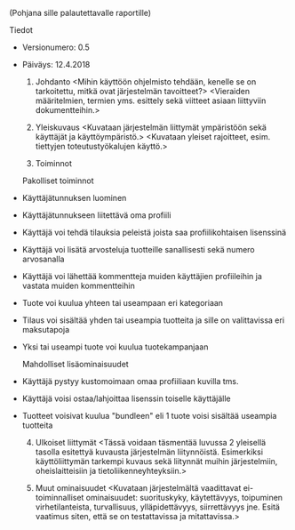 <Projekti Gameplanet>
<Leevi Kopakkala - K8292 | K8292@student.jamk.fi>
<Aku Lehtonen - K9264 | K9264@student.jamk.fi>
  
(Pohjana sille palautettavalle raportille)

  Tiedot
* Versionumero: 0.5
* Päiväys: 12.4.2018

  1. Johdanto
<Mihin käyttöön ohjelmisto tehdään, kenelle se on tarkoitettu, mitkä ovat järjestelmän tavoitteet?>
<Vieraiden määritelmien, termien yms. esittely sekä viitteet asiaan liittyviin dokumentteihin.>

  2. Yleiskuvaus
<Kuvataan järjestelmän liittymät ympäristöön sekä käyttäjät ja käyttöympäristö.>
<Kuvataan yleiset rajoitteet, esim. tiettyjen toteutustyökalujen käyttö.>

  3. Toiminnot

  Pakolliset toiminnot

* Käyttäjätunnuksen luominen
* Käyttäjätunnukseen liitettävä oma profiili
* Käyttäjä voi tehdä tilauksia peleistä joista saa profiilikohtaisen lisenssinä
* Käyttäjä voi lisätä arvosteluja tuotteille sanallisesti sekä numero arvosanalla
* Käyttäjä voi lähettää kommentteja muiden käyttäjien profiileihin ja vastata muiden kommentteihin
* Tuote voi kuulua yhteen tai useampaan eri kategoriaan
* Tilaus voi sisältää yhden tai useampia tuotteita ja sille on valittavissa eri maksutapoja
* Yksi tai useampi tuote voi kuulua tuotekampanjaan

  Mahdolliset lisäominaisuudet

* Käyttäjä pystyy kustomoimaan omaa profiiliaan kuvilla tms.
* Käyttäjä voisi ostaa/lahjoittaa lisenssin toiselle käyttäjälle 
* Tuotteet voisivat kuulua "bundleen" eli 1 tuote voisi sisältää useampia tuotteita

  4. Ulkoiset liittymät
<Tässä voidaan täsmentää luvussa 2 yleisellä tasolla esitettyä kuvausta järjestelmän liitynnöistä. Esimerkiksi käyttöliittymän tarkempi kuvaus sekä liitynnät muihin järjestelmiin, oheislaitteisiin ja tietoliikenneyhteyksiin.>

  5. Muut ominaisuudet
<Kuvataan järjestelmältä vaadittavat ei-toiminnalliset ominaisuudet: suorituskyky, käytettävyys, toipuminen virhetilanteista, turvallisuus, ylläpidettävyys, siirrettävyys jne. Esitä vaatimus siten, että se on testattavissa ja mitattavissa.>
